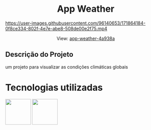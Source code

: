 <h1 align="center">App Weather</h1>
 
https://user-images.githubusercontent.com/96140653/171864184-0f8ce334-802f-4e7e-abe8-508de00e2f75.mp4

<p align="center">
  View: <a href='app-weather-4a938a' target="_blank"/>app-weather-4a938a</a>
 </p>

<h2>Descrição do Projeto</h2>

<p>um projeto para visualizar as condições climáticas globais</p>

<h1>Tecnologias utilizadas</h2>

<div>
 <img  width='80' hight='80'     src="https://img.icons8.com/clouds/100/undefined/react.png"/>
<img width='80' hight='80'   src="https://img.icons8.com/color/48/undefined/sass.png"/>
</div>




